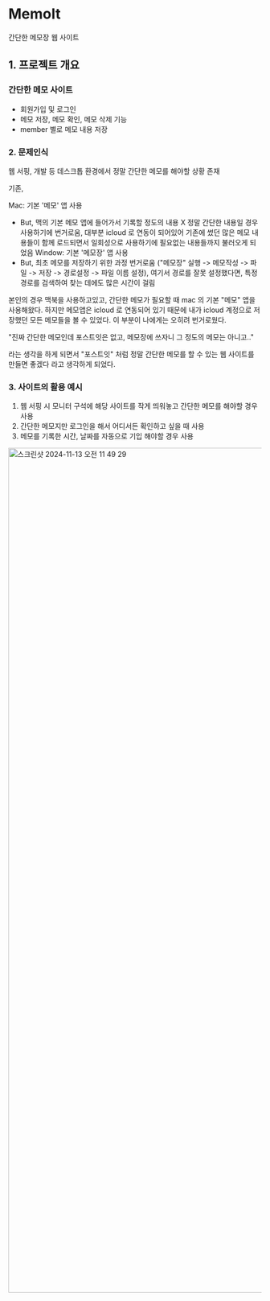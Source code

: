 # MemoIt
간단한 메모장 웹 사이트

## 1. 프로젝트 개요
### 간단한 메모 사이트

- 회원가입 및 로그인
- 메모 저장, 메모 확인, 메모 삭제 기능
- member 별로 메모 내용 저장

### 2. 문제인식 
웹 서핑, 개발 등 데스크톱 환경에서 정말 간단한 메모를 해야할 상황 존재

기존,

Mac: 기본 '메모' 앱 사용
- But, 맥의 기본 메모 앱에 들어가서 기록할 정도의 내용 X 정말 간단한 내용일 경우 사용하기에 번거로움, 대부분 icloud 로 연동이 되어있어 기존에 썼던 많은 메모 내용들이 함께 로드되면서 일회성으로 사용하기에 필요없는 내용들까지 불러오게 되었음 
Window: 기본 '메모장' 앱 사용
- But, 최초 메모를 저장하기 위한 과정 번거로움
  ("메모장" 실행 -> 메모작성 -> 파일 -> 저장 -> 경로설정 -> 파일 이름 설정), 여기서 경로를 잘못 설정했다면, 특정 경로를 검색하여 찾는 데에도 많은 시간이 걸림

본인의 경우 맥북을 사용하고있고, 간단한 메모가 필요할 때 mac 의 기본 "메모" 앱을 사용해왔다. 하지만 메모앱은 icloud 로 연동되어 있기 때문에 내가 icloud 계정으로 저장했던 모든 메모들을 볼 수 있었다. 이 부분이 나에게는 오히려 번거로웠다.

"진짜 간단한 메모인데 포스트잇은 없고, 메모장에 쓰자니 그 정도의 메모는 아니고.." 

라는 생각을 하게 되면서 "포스트잇" 처럼 정말 간단한 메모를 할 수 있는 웹 사이트를 만들면 좋겠다 라고 생각하게 되었다.

### 3. 사이트의 활용 예시
1. 웹 서핑 시 모니터 구석에 해당 사이트를 작게 띄워놓고 간단한 메모를 해야할 경우 사용
2. 간단한 메모지만 로그인을 해서 어디서든 확인하고 싶을 때 사용
3. 메모를 기록한 시간, 날짜를 자동으로 기입 해야할 경우 사용

<img width="1680" alt="스크린샷 2024-11-13 오전 11 49 29" src="https://github.com/user-attachments/assets/5609bba8-d26d-429c-b784-4919d8d5a79e">                   
